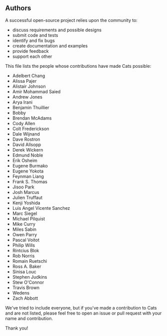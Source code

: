 ## Authors

A successful open-source project relies upon the community to:

* discuss requirements and possible designs
* submit code and tests
* identify and fix bugs
* create documentation and examples
* provide feedback
* support each other

This file lists the people whose contributions have made Cats
possible:

 * Adelbert Chang
 * Alissa Pajer
 * Alistair Johnson
 * Amir Mohammad Saied
 * Andrew Jones
 * Arya Irani
 * Benjamin Thuillier
 * Bobby
 * Brendan McAdams
 * Cody Allen
 * Colt Frederickson
 * Dale Wijnand
 * Dave Rostron
 * David Allsopp
 * Derek Wickern
 * Edmund Noble
 * Erik Osheim
 * Eugene Burmako
 * Eugene Yokota
 * Feynman Liang
 * Frank S. Thomas
 * Jisoo Park
 * Josh Marcus
 * Julien Truffaut
 * Kenji Yoshida
 * Luis Angel Vicente Sanchez
 * Marc Siegel
 * Michael Pilquist
 * Mike Curry
 * Miles Sabin
 * Owen Parry
 * Pascal Voitot
 * Philip Wills
 * Rintcius Blok
 * Rob Norris
 * Romain Ruetschi
 * Ross A. Baker
 * Sinisa Louc
 * Stephen Judkins
 * Stew O'Connor
 * Travis Brown
 * Wedens
 * Zach Abbott

We've tried to include everyone, but if you've made a contribution to
Cats and are not listed, please feel free to open an issue or pull
request with your name and contribution.

Thank you!
